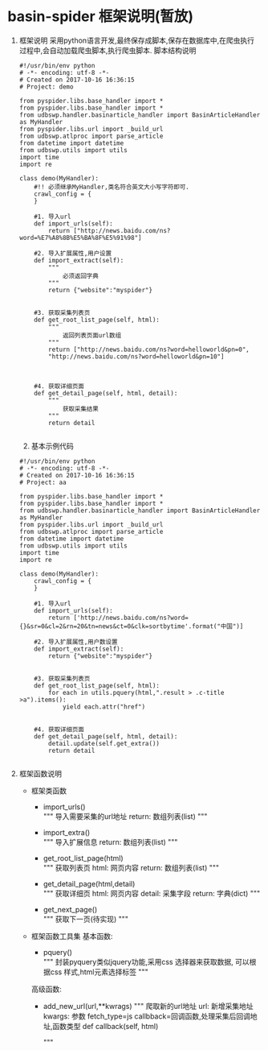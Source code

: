 # basin-spider 框架说明(暂放)

1. 框架说明
采用python语言开发,最终保存成脚本,保存在数据库中,在爬虫执行过程中,会自动加载爬虫脚本,执行爬虫脚本. 脚本结构说明

    ~~~
    #!/usr/bin/env python
    # -*- encoding: utf-8 -*-
    # Created on 2017-10-16 16:36:15
    # Project: demo
    
    from pyspider.libs.base_handler import *
    from pyspider.libs.base_handler import *
    from udbswp.handler.basinarticle_handler import BasinArticleHandler as MyHandler
    from pyspider.libs.url import _build_url
    from udbswp.atlproc import parse_article
    from datetime import datetime
    from udbswp.utils import utils
    import time
    import re
    
    class demo(MyHandler):
        #!! 必须继承MyHandler,类名符合英文大小写字符即可.
        crawl_config = {
        }
        
        #1. 导入url
        def import_urls(self):
            return ["http://news.baidu.com/ns?word=%E7%A8%8B%E5%BA%8F%E5%91%98"]
        
        #2. 导入扩展属性,用户设置
        def import_extract(self):
            """
                必须返回字典
            """
            return {"website":"myspider"}
        
    
        #3. 获取采集列表页
        def get_root_list_page(self, html):
            """
                返回列表页面url数组
            """
            return ["http://news.baidu.com/ns?word=helloworld&pn=0",
            "http://news.baidu.com/ns?word=helloworld&pn=10"]

                
    
        #4. 获取详细页面
        def get_detail_page(self, html, detail):
            """
                获取采集结果
            """
            return detail
         
    ~~~
    
   2. 基本示例代码 

    ~~~
    #!/usr/bin/env python
    # -*- encoding: utf-8 -*-
    # Created on 2017-10-16 16:36:15
    # Project: aa
    
    from pyspider.libs.base_handler import *
    from pyspider.libs.base_handler import *
    from udbswp.handler.basinarticle_handler import BasinArticleHandler as MyHandler
    from pyspider.libs.url import _build_url
    from udbswp.atlproc import parse_article
    from datetime import datetime
    from udbswp.utils import utils
    import time
    import re
    
    class demo(MyHandler):
        crawl_config = {
        }
        
        #1. 导入url
        def import_urls(self):
            return ['http://news.baidu.com/ns?word={}&sr=0&cl=2&rn=20&tn=news&ct=0&clk=sortbytime'.format("中国")]
        
        #2. 导入扩展属性,用户数设置
        def import_extract(self):
            return {"website":"myspider"}
        
    
        #3. 获取采集列表页
        def get_root_list_page(self, html):
            for each in utils.pquery(html,".result > .c-title >a").items():
                yield each.attr("href")
                
    
        #4. 获取详细页面
        def get_detail_page(self, html, detail):
            detail.update(self.get_extra())
            return detail
         
    
    ~~~

2. 框架函数说明
    + 框架类函数

        + import_urls()  
            """
            导入需要采集的url地址
            return: 数组列表(list)
            """
        
        + import_extra()  
            """
            导入扩展信息
            return: 数组列表(list)
            """
        + get_root_list_page(html)  
            """
            获取列表页
            html: 网页内容
            return: 数组列表(list)
            """
        + get_detail_page(html,detail)  
            """
            获取详细页
            html: 网页内容
            detail: 采集字段
            return: 字典(dict)
            """
        + get_next_page()  
            """
            获取下一页(待实现)
            """
        
    + 框架函数工具集
        基本函数:
        + pquery()  
            """
            封装pyquery类似jquery功能,采用css 选择器来获取数据, 可以根据css 样式,html元素选择标签
            """
        
        高级函数:
        
        + add_new_url(url,**kwrags) 
            """
            爬取新的url地址
            url: 新增采集地址
            kwargs: 参数
            fetch_type=js
            callbback=回调函数,处理采集后回调地址,函数类型 def callback(self, html)
            
            """

            
    


